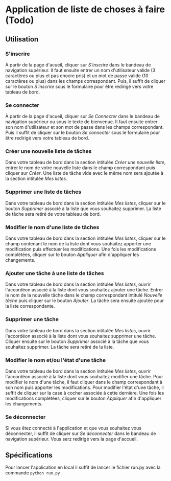 # Application de liste de choses à faire (Todo)

## Utilisation

### S'inscrire
À partir de la page d'acueil, cliquer sur *S'inscrire* dans le bandeau de navigation supérieur.
Il faut ensuite entrer un nom d'utilisateur valide (3 caractères ou plus et pas enocre pris) et un mot de passe valide (10 caractères ou plus) dans les champs correspondant.
Puis, il suffit de cliquer sur le bouton *S'inscrire* sous le formulaire pour être redirigé vers votre tableau de bord.

### Se connecter
À partir de la page d'acueil, cliquer sur *Se Connecter* dans le bandeau de navigation supérieur ou sous le texte de bienvenue.
Il faut ensuite entrer son nom d'utilisateur et son mot de passe dans les champs correspondant.
Puis il suffit de cliquer sur le bouton *Se connecter* sous le formulaire pour être redirigé vers votre tableau de bord.

### Créer une nouvelle liste de tâches
Dans votre tableau de bord dans la section intitulée *Créer une nouvelle liste*, entrer le nom de votre nouvelle liste dans le champ correspondant puis cliquer sur *Créer*.
Une liste de tâche vide avec le même nom sera ajoutée à la section intitulée *Mes listes*.

### Supprimer une liste de tâches
Dans votre tableau de bord dans la section intitulée *Mes listes*, cliquer sur le bouton *Supprimer* associé à la liste que vous souhaitez supprimer.
La liste de tâche sera retiré de votre tableau de bord.

### Modifier le nom d'une liste de tâches
Dans votre tableau de bord dans la section intitulée *Mes listes*, cliquer sur le champ contenant le nom de la liste dont vous souhaitez apporter une modification puis effectuer les modifications.
Une fois les modifications complétées, cliquer sur le bouton *Appliquer* afin d'appliquer les changements.

### Ajouter une tâche à une liste de tâches
Dans votre tableau de bord dans la section intitulée *Mes listes*, ouvrir l'accordéon associé à la liste dont vous souhaitez ajouter une tâche.
Entrer le nom de la nouvelle tâche dans le champ correspondant intitulé *Nouvelle tâche* puis cliquer sur le bouton *Ajouter*.
La tâche sera ensuite ajoutée pour la liste correspondante.

### Supprimer une tâche
Dans votre tableau de bord dans la section intitulée *Mes listes*, ouvrir l'accordéon associé à la liste dont vous souhaitez supprimer une tâche.
Cliquer ensuite sur le bouton *Supprimer* associé à la tâche que vous souhaitez supprimer.
La tâche sera retiré de la liste.

### Modifier le nom et/ou l'état d'une tâche
Dans votre tableau de bord dans la section intitulée *Mes listes*, ouvrir l'accordéon associé à la liste dont vous souhaitez modifier une tâche.
Pour modifier le nom d'une tâche, il faut cliquer dans le champ correspondant à son nom puis apporter les modifications.
Pour modifier l'état d'une tâche, il suffit de cliquer sur la case à cocher associée à cette dernière.
Une fois les modifications complétées, cliquer sur le bouton *Appliquer* afin d'appliquer les changements.

### Se déconnecter
Si vous êtez connecté à l'application et que vous souhaitez vous déconnecter, il suffit de cliquer sur *Se déconnecter* dans le bandeau de navigation supérieur.
Vous serz redirigé vers la page d'accueil.

## Spécifications
Pour lancer l'application en local il suffit de lancer le fichier run.py avec la commande `python run.py`